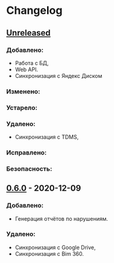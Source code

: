 # Changelog

## [Unreleased]

### Добавлено:
* Работа с БД,
* Web API.
* Синхронизация с Яндекс Диском

### Изменено:
### Устарело:
### Удалено:
* Синхронизация с TDMS,

### Исправлено:
### Безопасность:

## [0.6.0] - 2020-12-09

### Добавлено:
* Генерация отчётов по нарушениям.

### Удалено:
* Синхронизация с Google Drive,
* Синхронизация с Bim 360.

[Unreleased]: http://virta.briogroup.ru:3000/mrs/document-management/activity/quarterly
[0.6.0]: http://virta.briogroup.ru:3000/mrs/view/releases/tag/0.6.0